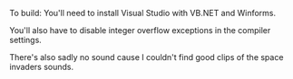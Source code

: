 To build: You'll need to install Visual Studio with VB.NET and Winforms.

You'll also have to disable integer overflow exceptions in the compiler settings.

There's also sadly no sound cause I couldn't find good clips of the space invaders sounds.
